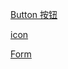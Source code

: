 [Button 按钮](/components/basic/button.md)

[icon](http://google.com)

[Form](/components/Form/form.md)
